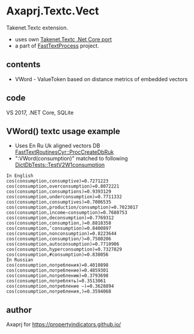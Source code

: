 # Axaprj.Textc.Vect
Takenet.Textc extension. 
- uses own [Takenet.Textc .Net Core port](https://github.com/Axaprj/textc-csharp/tree/port2core)
- a part of [FastTextProcess](https://github.com/Axaprj/FastTextProcess) project.
 
## contents
 - VWord - ValueToken based on distance metrics of embedded vectors

## code
VS 2017, .NET Core, SQLite

## VWord() textc usage example
- Uses En Ru Uk aligned vectors DB [FastTextRoutinesCyr::ProcCreateDbRuk](https://github.com/Axaprj/FastTextProcess/blob/master/Tests/FastTextProcess.Tests/FastTextRoutinesCyr.cs)
- ":VWord(consumption)" matched to following [DictDbTests::TestV2W1consumption](https://github.com/Axaprj/FastTextProcess/blob/master/Tests/FastTextProcess.Tests/DictDbTests.cs)

```
In English
cos(consumption,consumptive)=0.7271223 cos(consumption,overconsumption)=0.8072221 cos(consumption,consumptions)=0.9393129 cos(consumption,underconsumption)=0.7711332 cos(consumption,consumptives)=0.7006535 cos(consumption,production/consumption)=0.7023017 cos(consumption,income–consumption)=0.7680753 cos(consumption,deconsumption)=0.7769312 cos(consumption,consumption,)=0.8818358 cos(consumption,‘consumption)=0.8400897 cos(consumption,nonconsumption)=0.8223644 cos(consumption,consumption/)=0.7580206 cos(consumption,autoconsumption)=0.7710906 cos(consumption,hyperconsumption)=0.7327829 cos(consumption,#consumption)=0.838056
In Russian
cos(consumption,потребления)=0.4010898 cos(consumption,потребление)=0.4859301 cos(consumption,потреблению)=0.3793698 cos(consumption,потреблять)=0.3513061 cos(consumption,потребление —)=0.3628894 cos(consumption,потребления,)=0.3594068
```
## author
Axaprj for https://propertyindicators.github.io/
